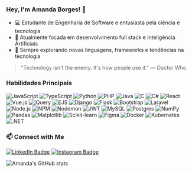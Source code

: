 ### Hey, I'm Amanda Borges! 👋

- 💻 Estudante de Engenharia de Software e entusiasta pela ciência e tecnologia
- 🤖 Atualmente focada em desenvolvimento full stack e Inteligência Artificiais
- 🌱 Sempre explorando novas linguagens, frameworks e tendências na tecnologia

> "Technology isn't the enemy. It's how people use it." — Doctor Who

### Habilidades Principais

![JavaScript](https://img.shields.io/badge/-JavaScript-F7DF1E?style=flat-square&logo=javascript&logoColor=black)
![TypeScript](https://img.shields.io/badge/-TypeScript-3178C6?style=flat-square&logo=typescript&logoColor=white)
![Python](https://img.shields.io/badge/-Python-3776AB?style=flat-square&logo=python&logoColor=white)
![PHP](https://img.shields.io/badge/-PHP-777BB4?style=flat-square&logo=php&logoColor=white)
![Java](https://img.shields.io/badge/-Java-007396?style=flat-square&logo=java&logoColor=white)
![C](https://img.shields.io/badge/-C-A8B9CC?style=flat-square&logo=c&logoColor=white)
![C#](https://img.shields.io/badge/-C%23-239120?style=flat-square&logo=c-sharp&logoColor=white)
![React](https://img.shields.io/badge/-React-61DAFB?style=flat-square&logo=react&logoColor=white)
![Vue.js](https://img.shields.io/badge/-Vue.js-4FC08D?style=flat-square&logo=vue.js&logoColor=white)
![jQuery](https://img.shields.io/badge/-jQuery-0769AD?style=flat-square&logo=jquery&logoColor=white)
![EJS](https://img.shields.io/badge/-EJS-404D59?style=flat-square&logo=ejs&logoColor=white)
![Django](https://img.shields.io/badge/-Django-092E20?style=flat-square&logo=django&logoColor=white)
![Flask](https://img.shields.io/badge/-Flask-000000?style=flat-square&logo=flask&logoColor=white)
![Bootstrap](https://img.shields.io/badge/-Bootstrap-7952B3?style=flat-square&logo=bootstrap&logoColor=white)
![Laravel](https://img.shields.io/badge/-Laravel-FF2D20?style=flat-square&logo=laravel&logoColor=white)
![Node.js](https://img.shields.io/badge/-Node.js-339933?style=flat-square&logo=node.js&logoColor=white)
![NPM](https://img.shields.io/badge/-NPM-CB3837?style=flat-square&logo=npm&logoColor=white)
![Nodemon](https://img.shields.io/badge/-Nodemon-76D04B?style=flat-square&logo=nodemon&logoColor=white)
![JWT](https://img.shields.io/badge/-JWT-000000?style=flat-square&logo=jsonwebtokens&logoColor=white)
![MySQL](https://img.shields.io/badge/-MySQL-4479A1?style=flat-square&logo=mysql&logoColor=white)
![Postgres](https://img.shields.io/badge/-Postgres-336791?style=flat-square&logo=postgresql&logoColor=white)
![NumPy](https://img.shields.io/badge/-NumPy-013243?style=flat-square&logo=numpy&logoColor=white)
![Pandas](https://img.shields.io/badge/-Pandas-150458?style=flat-square&logo=pandas&logoColor=white)
![Matplotlib](https://img.shields.io/badge/-Matplotlib-8EC07C?style=flat-square&logo=python&logoColor=white)
![Scikit-learn](https://img.shields.io/badge/-Scikit--learn-F7931E?style=flat-square&logo=scikit-learn&logoColor=white)
![Figma](https://img.shields.io/badge/-Figma-F24E1E?style=flat-square&logo=figma&logoColor=white)
![Docker](https://img.shields.io/badge/-Docker-2496ED?style=flat-square&logo=docker&logoColor=white)
![Kubernetes](https://img.shields.io/badge/-Kubernetes-326CE5?style=flat-square&logo=kubernetes&logoColor=white)
![.NET](https://img.shields.io/badge/-.NET-512BD4?style=flat-square&logo=dotnet&logoColor=white)

### 📫 Connect with Me

  [![LinkedIn Badge](https://img.shields.io/badge/-LinkedIn-blue?style=flat-square&logo=Linkedin&logoColor=white&link=https://www.linkedin.com/in/amandadecassiaborges/)](https://www.linkedin.com/in/amandadecassiaborges/)
  [![Instagram Badge](https://img.shields.io/badge/-Instagram-C13584?style=flat-square&logo=Instagram&logoColor=white&link=https://www.instagram.com/amandadecassiaborges/)](https://www.instagram.com/amandadecassiaborges/)

![Amanda's GitHub stats](https://github-readme-stats.vercel.app/api?username=amandadecassiaborges&show_icons=true&theme=midnight-purple)




